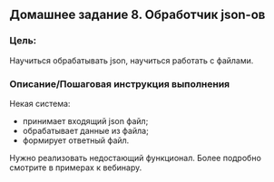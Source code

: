 ## Домашнее задание 8. Обработчик json-ов

### Цель:
Научиться обрабатывать json, научиться работать с файлами.


### Описание/Пошаговая инструкция выполнения
Некая система:
* принимает входящий json файл;
* обрабатывает данные из файла; 
* формирует ответный файл.

Нужно реализовать недостающий функционал. Более подробно смотрите в примерах к вебинару.